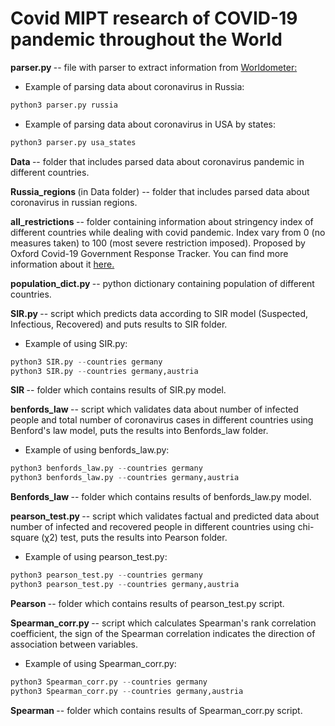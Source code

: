 # Covid MIPT research of COVID-19 pandemic throughout the World

<b> parser.py </b> -- file with parser to extract information from <a href="https://www.worldometers.info/coronavirus/"> Worldometer: </a>

* Example of parsing data about coronavirus in Russia:
```python
python3 parser.py russia
```
* Example of parsing data about coronavirus in USA by states:
```python
python3 parser.py usa_states
```
<b> Data </b> -- folder that includes parsed data about coronavirus pandemic in different countries.

<b> Russia_regions </b> (in Data folder) -- folder that includes parsed data about coronavirus in russian regions.

<b> all_restrictions </b> -- folder containing information about stringency index of different countries while dealing with covid pandemic. Index vary from 0 (no measures taken) to 100 (most severe restriction imposed). Proposed by Oxford Covid-19 Government Response Tracker. You can find more information about it <a href="https://github.com/OxCGRT/covid-policy-tracker/blob/master/documentation/index_methodology.md"> here. </a> 

<b> population_dict.py </b> -- python dictionary containing population of different countries.

<b> SIR.py </b> -- script which predicts data according to SIR model (Suspected, Infectious, Recovered) and puts results to SIR folder.

* Example of using SIR.py:
```python
python3 SIR.py --countries germany
python3 SIR.py --countries germany,austria
```
<b> SIR </b> -- folder which contains results of SIR.py model.

<b> benfords_law </b> -- script which validates data about number of infected people and total number of coronavirus cases in different countries using Benford's law model, puts the results into Benfords_law folder.

* Example of using benfords_law.py:
```python
python3 benfords_law.py --countries germany
python3 benfords_law.py --countries germany,austria
```

<b> Benfords_law </b> -- folder which contains results of benfords_law.py model.

<b> pearson_test.py </b> -- script which validates factual and predicted data about number of infected and recovered people in different countries using chi-square (χ2) test, puts the results into Pearson folder.

* Example of using pearson_test.py:
```python
python3 pearson_test.py --countries germany
python3 pearson_test.py --countries germany,austria
```

<b> Pearson </b> -- folder which contains results of pearson_test.py script.

<b> Spearman_corr.py </b> -- script which calculates Spearman's rank correlation coefficient, the sign of the Spearman correlation indicates the direction of association between variables.

* Example of using Spearman_corr.py:
```python
python3 Spearman_corr.py --countries germany
python3 Spearman_corr.py --countries germany,austria
```

<b> Spearman </b> -- folder which contains results of Spearman_corr.py script.
